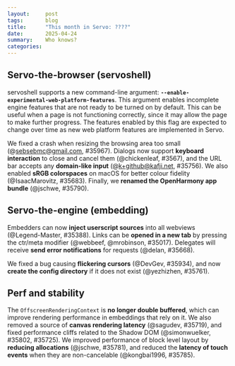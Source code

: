 ```yaml
---
layout:     post
tags:       blog
title:      "This month in Servo: ????"
date:       2025-04-24
summary:    Who knows?
categories:
---
```


## Servo-the-browser (servoshell)

servoshell supports a new command-line argument: **`--enable-experimental-web-platform-features`**. This argument enables incomplete engine features
that are not ready to be turned on by default. This can be useful when a page is not functioning correctly, since it may allow the page to make further progress.
The features enabled by this flag are expected to change over time as new web platform features are implemented in Servo.

We fixed a crash when resizing the browsing area too small (@sebsebmc@gmail.com, #35967).
Dialogs now support **keyboard interaction** to close and cancel them (@chickenleaf, #3567), and the URL bar accepts any **domain-like input** (@k+github@kafji.net, #35756).
We also enabled **sRGB colorspaces** on macOS for better colour fidelity (@IsaacMarovitz, #35683).
Finally, we **renamed the OpenHarmony app bundle** (@jschwe, #35790).

## Servo-the-engine (embedding)

Embedders can now **inject userscript sources** into all webviews (@Legend-Master, #35388).
Links can be **opened in a new tab** by pressing the ctr/meta modifier (@webbeef, @mrobinson, #35017).
Delegates will receive **send error notifications** for requests (@delan, #35668).

We fixed a bug causing **flickering cursors** (@DevGev, #35934), and now **create the config directory** if it does not exist (@yezhizhen, #35761).

## Perf and stability

The `OffscreenRenderingContext` is **no longer double buffered**, which can improve rendering performance in embeddings that rely on it.
We also removed a source of **canvas rendering latency** (@sagudev, #35719), and fixed performance cliffs related to the Shadow DOM (@simonwuelker, #35802, #35725).
We improved performance of block level layout by **reducing allocations** (@jschwe, #35781), and reduced the **latency of touch events** when they are non-cancelable (@kongbai1996, #35785).

<!--
- animated-images
    - https://github.com/servo/servo/pull/36058	(@rayguo17, #36058)	pixels: Extend Image to allow for multiple frames (#36058)
      animated-images
    - https://github.com/servo/servo/pull/36141	(@rayguo17, #36141)	Animation: Aggregate Animated Image Info to Document (#36141)
      animated-images
- canvas
    - https://github.com/servo/servo/pull/35719	(@sagudev, #35719)	canvas: Do not update ImageKey during canvas layout (#35719)
      performance canvas
- cleanup
    - https://github.com/servo/servo/pull/35821	(@Loirooriol, #35821)	layout: Remove `calculate_hypothetical_cross_size()` (#35821)
      layout cleanup
    - https://github.com/servo/servo/pull/35943	(@Loirooriol, #35943)	Remove legacy layout (layout 2013) (#35943)
      cleanup
- crash
    - https://github.com/servo/servo/pull/35725	(@simonwuelker, #35725)	Don't recurse in Node::GetRootNode (#35725)
      performance crash
    - https://github.com/servo/servo/pull/35740	(@webbeef, #35740)	Set a valid default value for the --userscripts command line option (#35740)
      crash
    - https://github.com/servo/servo/pull/35763	(@kongbai1996, @schwenderjonathan@gmail.com, #35763)	Fix the problem that touchmove crashes occasionally. Fix crash when multiple touch cancels occur (#35763)
      touch crash
    - https://github.com/servo/servo/pull/35753	(@jdm, #35753)	script: Mark callback methods with CanGc. (#35753)
      dom crash
    - https://github.com/servo/servo/pull/35742	(@leftmostcat@gmail.com, #35742)	script: Avoid double borrow crash on iframe focus (#35742)
      crash
    - https://github.com/servo/servo/pull/35865	(@boluochoufeng, #35865)	Fix the parsing error of PrefValue::Array, which is used for the parsing of Preferences shell_background_color_rgba field (#35865)
      crash
    - https://github.com/servo/servo/pull/36014	(@aryaajitnair@gmail.com, #36014)	feat: add CanGc argument to Error::to_jsval (#36014)
      dom crash
    - https://github.com/servo/servo/pull/36043	(@aryaajitnair@gmail.com, #36043)	feat: add can_gc argument to to_frozen_array (#36043)
      dom crash
    - https://github.com/servo/servo/pull/35892	(@greg-morenz@droid.cafe, #35892)	Use explicit reborrows with mozjs::MutableHandle (#35892)
      crash
    - https://github.com/servo/servo/pull/36156	(@aryaajitnair@gmail.com, #36156)	feat: add CanGc argument in get_dictionary_property (#36156)
      dom crash
    - https://github.com/servo/servo/pull/36116	(@jdm, #36116)	script: Expose new methods for obtaining a global that require a realm. (#36116)
      dom crash
    - https://github.com/servo/servo/pull/36160	(@greg-morenz@droid.cafe, #36160)	Stop using MutableHandle's DerefMut impl (#36160)
      dom crash
    - https://github.com/servo/servo/pull/36161	(@greg-morenz@droid.cafe, #36161)	Stop using JS::MutableHandle's DerefMut impl (#36161)
      dom crash
    - https://github.com/servo/servo/pull/36158	(@greg-morenz@droid.cafe, #36158)	Stop using `RootedGuard's` DerefMut impl (#36158)
      dom crash
    - https://github.com/servo/servo/pull/36180	(@abonghoderick@gmail.com, #36180)	Propagate CanGc arguments through HTMLCollection constructors (#36180)
      dom crash
    - https://github.com/servo/servo/pull/36111	(@abonghoderick@gmail.com, #36111)	resolve issue #36074 new_js_regex and matches_js_regex need a CanGc argument (#36111)
      dom crash
- csp
    - https://github.com/servo/servo/pull/35876	(@simonwuelker, #35876)	Implement `nonce` attribute to pass more CSP checks (#35876)
      dom csp
- css
    - https://github.com/servo/servo/pull/35670	(@yezhizhen, #35670)	layout: Merge `BoxFragment::used_overflow` into `ComputedValuesExt::effective_overflow` (#35670) (#35670)
      css
    - https://github.com/servo/servo/pull/35682	(@Loirooriol, #35682)	layout: Partial support for keyword sizes on preferred cross size (#35682)
      css
    - https://github.com/servo/servo/pull/35808	(@HastD, #35808)	layout: Make `transform-style: preserve-3d` establish a containing block for all descendants (#35808)
      css
    - https://github.com/servo/servo/pull/35787	(@yezhizhen, #35787)	layout: support CSS will-change (#35787)
      css
    - https://github.com/servo/servo/pull/35574	(@longvatrong111, #35574)	Fix UA style value for textarea (#35574)
      css
- devtools
    - https://github.com/servo/servo/pull/35745	(@simonwuelker, #35745)	Respond to the `connect` message from a devtools client (#35745)
      devtools
    - https://github.com/servo/servo/pull/35792	(@atbrakhi, #35792)	devtools: update targeted firefox version. (#35792)
      devtools
    - https://github.com/servo/servo/pull/35728	(@webbeef, #35728)	Add an about:memory page (#35728)
      devtools
    - https://github.com/servo/servo/pull/35874	(@simonwuelker, #35874)	Register iframes with the devtools (#35874)
      devtools
    - https://github.com/servo/servo/pull/35870	(@stephenmuss, #35870)	Show correctly computed element display type in devtools (#35870)
      devtools
    - https://github.com/servo/servo/pull/35958	(@simonwuelker, #35958)	Hide servo internal shadow roots from the inspector by default (#35958)
      devtools
    - https://github.com/servo/servo/pull/35884	(@atbrakhi, #35884)	devtools: use correct id for browser_id and outer_window_id (#35884)
      devtools
- do
    - https://github.com/servo/servo/pull/36200	(@kongbai1996, #36200)	Fixed the problem that touchmove cannot be disabled when preventDefault is invoked on touchstart. (#36200)
      do touchm
- dom
    - https://github.com/servo/servo/pull/35718	(@xiaochengh, #35718)	script: Implement preparation-time document (#35718)
      dom
    - https://github.com/servo/servo/pull/35713	(@kongbai1996, #35713)	add `cancelable` property to the `TouchEvent` (#35713)
      dom
    - https://github.com/servo/servo/pull/35753	(@jdm, #35753)	script: Mark callback methods with CanGc. (#35753)
      dom crash
    - https://github.com/servo/servo/pull/35769	(@simonwuelker, #35769)	Let layout invalidations happen in the flat tree (#35769)
      layout dom
    - https://github.com/servo/servo/pull/35864	(@kkoyung, #35864)	Implement can-have-its-url-rewritten for history api (#35864)
      dom
    - https://github.com/servo/servo/pull/35789	(@dklassic, #35789)	feat: display file chosen for input file (#35789)
      dom
    - https://github.com/servo/servo/pull/35802	(@simonwuelker, #35802)	Keep a list of slot descendants on each shadow root (#35802)
      performance dom
    - https://github.com/servo/servo/pull/35410	(@Taym95, @gterzian, #35410)	script: implement ReadableByteStreamController (#35410)
      dom stream
    - https://github.com/servo/servo/pull/35871	(@simonwuelker, #35871)	Don't run scripts in documents that don't have a browsing context (#35871)
      dom
    - https://github.com/servo/servo/pull/35849	(@xiaochengh, #35849)	Fix animation frame callback cancellation (#35849)
      dom
    - https://github.com/servo/servo/pull/35877	(@shanehandley, #35877)	script: use passive event listener option on AddEventListenerOptions (#35877)
      dom
    - https://github.com/servo/servo/pull/35876	(@simonwuelker, #35876)	Implement `nonce` attribute to pass more CSP checks (#35876)
      dom csp
    - https://github.com/servo/servo/pull/35923	(@simonwuelker, #35923)	Implement `ElementInternals::shadowRoot` (#35923)
      dom shadowdom
    - https://github.com/servo/servo/pull/35899	(@simonwuelker, #35899)	Enable ShadowDom support by default (#35899)
      dom shadowdom
    - https://github.com/servo/servo/pull/35930	(@simonwuelker, #35930)	Set `is` value when constructing custom elements with the `new` operator (#35930)
      dom
    - https://github.com/servo/servo/pull/35960	(@xiaochengh, #35960)	Check whether an element is custom in the spec-compliant way (#35960)
      dom
    - https://github.com/servo/servo/pull/35883	(@xiaochengh, #35883)	Don't run disconnected callback on already disconnected custom elements (#35883)
      dom
    - https://github.com/servo/servo/pull/35970	(@simonwuelker, #35970)	script: Implement HTMLOptgroupElement::Label (#35970)
      dom
    - https://github.com/servo/servo/pull/35949	(@sebsebmc@gmail.com, #35949)	Bring back DOM GC checkpoint to script_thread (#35949)
      dom
    - https://github.com/servo/servo/pull/35831	(@jdm, #35831)	Refactor common boilerplate out of serialize/transfer implementations (#35831)
      dom
    - https://github.com/servo/servo/pull/35988	(@jdm, #35988)	Move CustomTraceable to script_bindings. (#35988)
      dom split
    - https://github.com/servo/servo/pull/35987	(@jdm, #35987)	Cleanups for future script crate split (#35987)
      dom split
    - https://github.com/servo/servo/pull/35969	(@gterzian, #35969)	Use stream in file read operation (#35969)
      dom stream
    - https://github.com/servo/servo/pull/36014	(@aryaajitnair@gmail.com, #36014)	feat: add CanGc argument to Error::to_jsval (#36014)
      dom crash
    - https://github.com/servo/servo/pull/34964	(@longvatrong111, #34964)	Implement declarative shadow dom (#34964)
      dom shadowdom
    - https://github.com/servo/servo/pull/35878	(@pewsheen, #35878)	feat: fetch notification image resources (#35878)
      dom notification
    - https://github.com/servo/servo/pull/35650	(@gterzian, @Taym95, #35650)	Streams: Implement stream pipe-to (#35650)
      dom stream
    - https://github.com/servo/servo/pull/35551	(@stevennovaryo, #35551)	dom: Implement minimal IntersectionObserver workflow (#35551)
      dom
    - https://github.com/servo/servo/pull/36010	(@simonwuelker, #36010)	Set composed flag for mouse events dispatched by the UA (#36010)
      dom
    - https://github.com/servo/servo/pull/36043	(@aryaajitnair@gmail.com, #36043)	feat: add can_gc argument to to_frozen_array (#36043)
      dom crash
    - https://github.com/servo/servo/pull/36024	(@longvatrong111, #36024)	Make Element::attach_shadow() and ShadowRoot closer to spec (#36024)
      dom shadowdom
    - https://github.com/servo/servo/pull/35993	(@simonwuelker, #35993)	script: Implement `Range::getClientRects` and `Range::getBoundingClientRect` (#35993)
      dom
    - https://github.com/servo/servo/pull/36054	(@stephenmuss, #36054)	Support align attribute on HTMLParagraphElement interface (#36054)
      dom
    - https://github.com/servo/servo/pull/36095	(@jdm, #36095)	crown: Do not check trait item projections. (#36095)
      dom
    - https://github.com/servo/servo/pull/36090	(@elomscansio, #36090)	Fix form validation for readonly inputs and update WPT expectations (#36090)
      dom
    - https://github.com/servo/servo/pull/36103	(@jerensl, #36103)	fix: radio input element don't trigger validity state (#36103)
      dom
    - https://github.com/servo/servo/pull/36106	(@simonwuelker, #36106)	script: Implement `Element::GetHTML` and `ShadowRoot::GetHTML` (#36106)
      dom shadowdom
    - https://github.com/servo/servo/pull/36107	(@jdm, #36107)	script: Ensure promises are considered DOM interfaces when generating bindings. (#36107)
      dom split
    - https://github.com/servo/servo/pull/36104	(@simonwuelker, #36104)	Don't clear children of declarative shadow hosts when imperatively attaching another shadow root (#36104)
      dom shadowdm
    - https://github.com/servo/servo/pull/36082	(@Loirooriol, @mrobinson, #36082)	layout: Cache `IndependentNonReplacedContents::layout()` (#36082)
      dom notification
    - https://github.com/servo/servo/pull/36136	(@mrees@noeontheend.com, #36136)	Fix check in get_array_index_from_id to return early on ASCII char (#36136)
      dom
    - https://github.com/servo/servo/pull/36156	(@aryaajitnair@gmail.com, #36156)	feat: add CanGc argument in get_dictionary_property (#36156)
      dom crash
    - https://github.com/servo/servo/pull/36097	(@jdm, #36097)	script: Support converting JS values to Rc<Promise> with FromJSValConvertible. (#36097)
      dom
    - https://github.com/servo/servo/pull/35989	(@jdm, @mrobinson, #35989)	Make DOMPoint and DOMPointReadOnly serializable (#35989)
      dom
    - https://github.com/servo/servo/pull/36116	(@jdm, #36116)	script: Expose new methods for obtaining a global that require a realm. (#36116)
      dom crash
    - https://github.com/servo/servo/pull/36112	(@elomscansio, @jdm, #36112)	Fix Backspace deleting entire previous line in `<textarea>` (#36112)
      dom
    - https://github.com/servo/servo/pull/36160	(@greg-morenz@droid.cafe, #36160)	Stop using MutableHandle's DerefMut impl (#36160)
      dom crash
    - https://github.com/servo/servo/pull/36048	(@gterzian, #36048)	Use read all bytes when consuming body (#36048)
      dom stream
    - https://github.com/servo/servo/pull/36161	(@greg-morenz@droid.cafe, #36161)	Stop using JS::MutableHandle's DerefMut impl (#36161)
      dom crash
    - https://github.com/servo/servo/pull/36173	(@elomscansio, #36173)	fix(parser): Set shadow’s available to element internals in attach_declarative_shadow (#36173)
      dom shadowdom
    - https://github.com/servo/servo/pull/36144	(@simonwuelker, #36144)	Start implementing the `URLPattern` API (#36144)
      dom
    - https://github.com/servo/servo/pull/36163	(@andrei.volykhin@gmail.com, #36163)	dom: Track "removed" event listener status (#36163)
      dom
    - https://github.com/servo/servo/pull/36192	(@abotella@igalia.com, #36192)	Consume BOM in the `text()` method of fetch bodies (#36192)
      dom
    - https://github.com/servo/servo/pull/36194	(@abotella@igalia.com, #36194)	Fix content-type when creating a `Request` with `FormData` body (#36194)
      dom
    - https://github.com/servo/servo/pull/36158	(@greg-morenz@droid.cafe, #36158)	Stop using `RootedGuard's` DerefMut impl (#36158)
      dom crash
    - https://github.com/servo/servo/pull/36197	(@barigbuenbira@gmail.com, #36197)	fix: prevent missing value error for radio button inputs without a name (#36197)
      dom
    - https://github.com/servo/servo/pull/36218	(@kongbai1996, #36218)	Fixed an incorrect touchmove event triggered when the second finger is pressed. (#36218)
      dom touch
    - https://github.com/servo/servo/pull/36180	(@abonghoderick@gmail.com, #36180)	Propagate CanGc arguments through HTMLCollection constructors (#36180)
      dom crash
    - https://github.com/servo/servo/pull/36111	(@abonghoderick@gmail.com, #36111)	resolve issue #36074 new_js_regex and matches_js_regex need a CanGc argument (#36111)
      dom crash
    - https://github.com/servo/servo/pull/36216	(@jdm, #36216)	Miscellaneous script splitting preparation changes (#36216)
      dom split
    - https://github.com/servo/servo/pull/36226	(@simonwuelker, #36226)	Only invoke resize observer callback when the observed element changed its size (#36226)
      dom
    - https://github.com/servo/servo/pull/36220	(@jdm, #36220)	More miscellaneous script splitting changes (#36220)
      dom split
- embedding
    - https://github.com/servo/servo/pull/35934	(@DevGev, #35934)	compositing: Move `cursor_pos` member and update it in `update_cursor()` (#35934)
      embedding
    - https://github.com/servo/servo/pull/35761	(@yezhizhen, #35761)	Create `config_dir` if none exist for caching (#35761)
      embedding
    - https://github.com/servo/servo/pull/35668	(@delan, #35668)	libservo: Notify delegates of send errors in request objects (#35668)
      embedding
    - https://github.com/servo/servo/pull/35017	(@webbeef, @mrobinson, #35017)	script: Allow opening links in a new `WebView` (#35017)
      embedding
    - https://github.com/servo/servo/pull/35388	(@Legend-Master, #35388)	Allow setting userscripts directly without the need of files (#35388)
      embedding
- flexbox
    - https://github.com/servo/servo/pull/35860	(@Loirooriol, #35860)	layout: Support min/max cross keywords sizes in flexbox (#35860)
      layout flexbox
    - https://github.com/servo/servo/pull/35961	(@Loirooriol, #35961)	layout: Support min/max main keyword sizes in flexbox (#35961)
      layout flexbox
    - https://github.com/servo/servo/pull/36123	(@mrobinson, #36123)	layout: Ensure compatible positioning context during flexbox block content sizing calculation (#36123)
      layout flexbox
- layout
    - https://github.com/servo/servo/pull/35705	(@mrobinson, #35705)	fonts: Remove the per-FontGroup cached fallback font (#35705)
      layout
    - https://github.com/servo/servo/pull/35769	(@simonwuelker, #35769)	Let layout invalidations happen in the flat tree (#35769)
      layout dom
    - https://github.com/servo/servo/pull/35821	(@Loirooriol, #35821)	layout: Remove `calculate_hypothetical_cross_size()` (#35821)
      layout cleanup
    - https://github.com/servo/servo/pull/35860	(@Loirooriol, #35860)	layout: Support min/max cross keywords sizes in flexbox (#35860)
      layout flexbox
    - https://github.com/servo/servo/pull/35882	(@Loirooriol, #35882)	layout: Only prevent fixed table layout when `inline-size` is `auto` (#35882)
      layout table
    - https://github.com/servo/servo/pull/35826	(@Loirooriol, #35826)	layout: Handle keyword sizes when computing the hypothetical cross size (#35826)
      layout
    - https://github.com/servo/servo/pull/35904	(@Loirooriol, #35904)	layout: Fix interaction of margin and stretch size on block-level boxes (#35904)
      layout
    - https://github.com/servo/servo/pull/35275	(@Loirooriol, #35275)	layout: Remove special height logic of replaced element with auto width (#35275)
      layout
    - https://github.com/servo/servo/pull/35965	(@Loirooriol, #35965)	layout: Allow lazy resolution of automatic minimum sizes (#35965)
      layout
    - https://github.com/servo/servo/pull/35947	(@Loirooriol, #35947)	Improve logic for establishing a stacking context (#35947)
      layout
    - https://github.com/servo/servo/pull/35926	(@chocolate-pie, @Loirooriol, #35926)	layout: Add support for basic transform css properties (#35926)
      layout
    - https://github.com/servo/servo/pull/36030	(@Loirooriol, #36030)	layout: Fix intrinsic contributions of indefinite `stretch` keyword (#36030)
      layout
    - https://github.com/servo/servo/pull/36051	(@Loirooriol, #36051)	layout: Stop ignoring containing block padding for the static position (#36051)
      layout
    - https://github.com/servo/servo/pull/36015	(@Loirooriol, #36015)	layout: Obey sizing keywords in `layout_for_block_content_size()` (#36015)
      layout
    - https://github.com/servo/servo/pull/35961	(@Loirooriol, #35961)	layout: Support min/max main keyword sizes in flexbox (#35961)
      layout flexbox
    - https://github.com/servo/servo/pull/36045	(@Loirooriol, #36045)	layout: Don't consider a definite `stretch` size as intrinsic (#36045)
      layout
    - https://github.com/servo/servo/pull/35908	(@kenzieradityatirtarahardja18@gmail.com, @kenzieradityatirtarahardja.18@gmail.com, #35908)	Make input element display-inside always flow-root (#35908)
      layout
    - https://github.com/servo/servo/pull/36064	(@kenzieradityatirtarahardja18@gmail.com, @kenzieradityatirtarahardja.18@gmail.com, #36064)	Max assign outer block size to cell measures (#36064)
      layout
    - https://github.com/servo/servo/pull/36056	(@Loirooriol, #36056)	layout: Implement the `fit-content()` sizing function (#36056)
      layout
    - https://github.com/servo/servo/pull/36123	(@mrobinson, #36123)	layout: Ensure compatible positioning context during flexbox block content sizing calculation (#36123)
      layout flexbox
    - https://github.com/servo/servo/pull/36210	(@chocolate-pie, #36210)	layout: Implement support for `image-set()` notation (#36210)
      layout
    - https://github.com/servo/servo/pull/36202	(@mrobinson, #36202)	layout: Simplify and generalize the usage of pseudo-elements (#36202)
      layout
- macOS
    - https://github.com/servo/servo/pull/35683	(@IsaacMarovitz, #35683)	servoshell: Use sRGB colorspace on macOS (#35683)
      servoshell macOS
- notification
    - https://github.com/servo/servo/pull/35878	(@pewsheen, #35878)	feat: fetch notification image resources (#35878)
      dom notification
    - https://github.com/servo/servo/pull/36082	(@Loirooriol, @mrobinson, #36082)	layout: Cache `IndependentNonReplacedContents::layout()` (#36082)
      dom notification
- ohos
    - https://github.com/servo/servo/pull/35790	(@jschwe, #35790)	Rename ohos app bundle (#35790)
      ohos
- performance
    - https://github.com/servo/servo/pull/35638	(@mrobinson, #35638)	libservo: Stop double-buffering `OffscreenRenderingContext` (#35638)
      performance
    - https://github.com/servo/servo/pull/35725	(@simonwuelker, #35725)	Don't recurse in Node::GetRootNode (#35725)
      performance crash
    - https://github.com/servo/servo/pull/35781	(@jschwe, #35781)	Reduce allocations in layout_block_level_children_in_parallel (#35781)
      performance
    - https://github.com/servo/servo/pull/35785	(@kongbai1996, #35785)	Optimize IPC for non-cancelable touch events (#35785)
      performance
    - https://github.com/servo/servo/pull/35816	(@Loirooriol, #35816)	layout: Assert that `hypothetical_cross_size` is already correct (#35816)
      performance
    - https://github.com/servo/servo/pull/35802	(@simonwuelker, #35802)	Keep a list of slot descendants on each shadow root (#35802)
      performance dom
    - https://github.com/servo/servo/pull/35719	(@sagudev, #35719)	canvas: Do not update ImageKey during canvas layout (#35719)
      performance canvas
- servosheell
    - https://github.com/servo/servo/pull/35673	(@chickenleaf, #35673)	servoshell: Allow keyboard interaction with dialogs (enter / escape) (#35673)
      servosheell
- servoshell
    - https://github.com/servo/servo/pull/35756	(@k+github@kafji.net, #35756)	Allow domain-like as URL location input (#35756)
      servoshell
    - https://github.com/servo/servo/pull/36022	(@rego@igalia.com, @Loirooriol, #36022)	Add --enable-experimental-web-platform-features command line (#36022)
      servoshell
    - https://github.com/servo/servo/pull/35683	(@IsaacMarovitz, #35683)	servoshell: Use sRGB colorspace on macOS (#35683)
      servoshell macOS
    - https://github.com/servo/servo/pull/35967	(@sebsebmc@gmail.com, #35967)	bugfix: servoshell: prevent 0 pixel dimensions for render area (#35967)
      servoshell
- shadowdm
    - https://github.com/servo/servo/pull/36104	(@simonwuelker, #36104)	Don't clear children of declarative shadow hosts when imperatively attaching another shadow root (#36104)
      dom shadowdm
- shadowdom
    - https://github.com/servo/servo/pull/35923	(@simonwuelker, #35923)	Implement `ElementInternals::shadowRoot` (#35923)
      dom shadowdom
    - https://github.com/servo/servo/pull/35899	(@simonwuelker, #35899)	Enable ShadowDom support by default (#35899)
      dom shadowdom
    - https://github.com/servo/servo/pull/34964	(@longvatrong111, #34964)	Implement declarative shadow dom (#34964)
      dom shadowdom
    - https://github.com/servo/servo/pull/36024	(@longvatrong111, #36024)	Make Element::attach_shadow() and ShadowRoot closer to spec (#36024)
      dom shadowdom
    - https://github.com/servo/servo/pull/36106	(@simonwuelker, #36106)	script: Implement `Element::GetHTML` and `ShadowRoot::GetHTML` (#36106)
      dom shadowdom
    - https://github.com/servo/servo/pull/36173	(@elomscansio, #36173)	fix(parser): Set shadow’s available to element internals in attach_declarative_shadow (#36173)
      dom shadowdom
- split
    - https://github.com/servo/servo/pull/35988	(@jdm, #35988)	Move CustomTraceable to script_bindings. (#35988)
      dom split
    - https://github.com/servo/servo/pull/35987	(@jdm, #35987)	Cleanups for future script crate split (#35987)
      dom split
    - https://github.com/servo/servo/pull/36107	(@jdm, #36107)	script: Ensure promises are considered DOM interfaces when generating bindings. (#36107)
      dom split
    - https://github.com/servo/servo/pull/36216	(@jdm, #36216)	Miscellaneous script splitting preparation changes (#36216)
      dom split
    - https://github.com/servo/servo/pull/36220	(@jdm, #36220)	More miscellaneous script splitting changes (#36220)
      dom split
- stream
    - https://github.com/servo/servo/pull/35410	(@Taym95, @gterzian, #35410)	script: implement ReadableByteStreamController (#35410)
      dom stream
    - https://github.com/servo/servo/pull/35969	(@gterzian, #35969)	Use stream in file read operation (#35969)
      dom stream
    - https://github.com/servo/servo/pull/35650	(@gterzian, @Taym95, #35650)	Streams: Implement stream pipe-to (#35650)
      dom stream
    - https://github.com/servo/servo/pull/36048	(@gterzian, #36048)	Use read all bytes when consuming body (#36048)
      dom stream
- table
    - https://github.com/servo/servo/pull/35882	(@Loirooriol, #35882)	layout: Only prevent fixed table layout when `inline-size` is `auto` (#35882)
      layout table
- touch
    - https://github.com/servo/servo/pull/35763	(@kongbai1996, @schwenderjonathan@gmail.com, #35763)	Fix the problem that touchmove crashes occasionally. Fix crash when multiple touch cancels occur (#35763)
      touch crash
    - https://github.com/servo/servo/pull/36218	(@kongbai1996, #36218)	Fixed an incorrect touchmove event triggered when the second finger is pressed. (#36218)
      dom touch
- touchm
    - https://github.com/servo/servo/pull/36200	(@kongbai1996, #36200)	Fixed the problem that touchmove cannot be disabled when preventDefault is invoked on touchstart. (#36200)
      do touchm
- upgrade
    - https://github.com/servo/servo/pull/35782	(@Loirooriol, #35782)	Upgrade Stylo to 2025-03-01 (#35782)
      upgrade
    - https://github.com/servo/servo/pull/34714	(@asun0204@163.com, @Loirooriol, #34714)	Bump Stylo to from a93e7ef to 4add86f (#34714)
      upgrade
    - https://github.com/servo/servo/pull/35925	(@nicoburns, #35925)	Upgrade Stylo to 2025-03-01 (#35925)
      upgrade
    - https://github.com/servo/servo/pull/35755	(@simonwuelker, #35755)	Migrate to the 2024 edition (#35755)
      upgrade
    - https://github.com/servo/servo/pull/35990	(@nicoburns, #35990)	Upgrade Stylo to 2025-03-15 (#35990)
      upgrade
    - https://github.com/servo/servo/pull/36169	(@virtualritz@protonmail.com, #36169)	Made MAX_TASK_NS u128. Also removed a superfluous into(). Both were required to fix #36122 with nightly 1.85.0 (4d91de4e4 2025-02-17). (#36169)
      upgrade
- ux
    - https://github.com/servo/servo/pull/35794	(@jschwe, #35794)	servoshell: Minor fixes to cli help. (#35794)
      ux
- webdriver
    - https://github.com/servo/servo/pull/35737	(@jdm, #35737)	Various fixes for webdriver conformance tests (#35737)
      webdriver
- webview
    - https://github.com/servo/servo/pull/35701	(@mrobinson, @delan, #35701)	compositor: Make `PipelineDetails` and pending paint metrics per-WebView (#35701)
      webview
    - https://github.com/servo/servo/pull/35716	(@delan, @mrobinson, #35716)	compositor: Make input event handling per-WebView (#35716)
      webview
-->

<style>
    ._correction {
        max-width: 33em;
        margin: 1em auto;
        border-bottom: 1px solid;
        padding-bottom: 1em;
    }
    ._note {
        margin: 1em 1em;
        border-left: 1px solid;
        padding-left: 1em;
        opacity: 0.75;
    }
</style>
